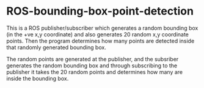 # ROS-bounding-box-point-detection
This is a ROS publisher/subscriber which generates a random bounding box (in the +ve x,y coordinate) and also generates 20 random x,y coordinate points. Then the program determines how many points are detected inside that randomly generated bounding box.

The random points are generated at the publisher, and the subsriber generates the random bounding box and through subscribing to the publisher it takes the 20 random points and determines how many are inside the bounding box.
